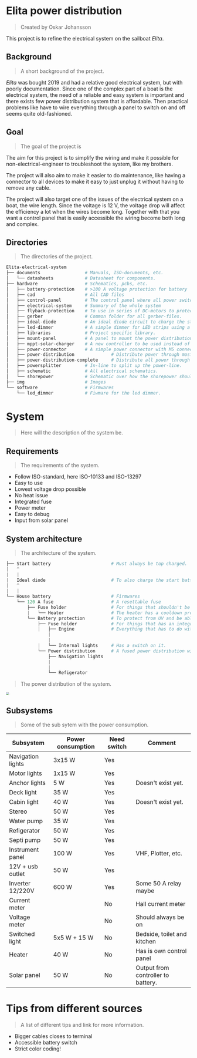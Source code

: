 # Elita power distribution
> Created by Oskar Johansson 

This project is to refine the electrical system on the sailboat *Elita*. 

## Background

> A short background of the project. 

*Elita* was bought 2019 and had a relative good electrical system, but with poorly documentation. Since one of the complex part of a boat is the electrical system, the need of a reliable and easy system is important and there exists few power distribution system that is affordable. Then practical problems like have to wire everything through a panel to switch on and off seems quite old-fashioned.  

## Goal

> The goal of the project is 

The aim for this project is to simplify the wiring and make it possible for non-electrical-engineer to troubleshoot the system, like my brothers. 

The project will also aim to make it easier to do maintenance, like having a connector to all devices to make it easy to just unplug it without having to remove any cable. 

The project will also target one of the issues of the electrical system on a boat, the wire length. Since the voltage is 12 V, the voltage drop will affect the efficiency a lot when the wires become long. Together with that you want a control panel that is easily accessible the wiring become both long and complex. 

## Directories 

> The directories of the project. 

```python
Elita-electrical-system
├── documents                 # Manuals, ISO-documents, etc.       
│   └── datasheets            # Datasheet for components.
├── hardware                  # Schematics, pcbs, etc.
│   ├── battery-protection    # >100 A voltage protection for battery 
│   ├── cad                   # All CAD files 
│   ├── control-panel         # The control panel where all power switches are
│   ├── electrical-system     # Summary of the whole system
│   ├── flyback-protection    # To use in series of DC-motors to protect electrical system from flyback-currents.
│   ├── gerber                # Common folder for all gerber-files.
│   ├── ideal-diode           # An ideal diode circuit to charge the start battery everytime the bulk batteries is more charged.
│   ├── led-dimmer            # A simple dimmer for LED strips using a rotate encoder and mosfet
│   ├── libraries             # Project specific library.
│   ├── mount-panel           # A panel to mount the power distribution boards on.
│   ├── mppt-solar-charger    # A new controller to be used instead of the PWM controller.
│   ├── power-connector       # A simple power connector with M5 connectors. 
│   ├── power-distribution    			# Distribute power through mosfets and switches.
│   ├── power-distribution-complete		# Distribute all power through mosfets and switches.
│   ├── powersplitter         # In-line to split up the power-line.
│   ├── schematic             # All electrical schematics.
│   └── shorepower            # Schematic over how the shorepower should be connected according to complient ISO.
├── img                       # Images 
└── software                  # Firmwares
    └── led_dimmer            # Fiwmare for the led dimmer. 
```

# System 

> Here will the description of the system be. 

## Requirements

> The requirements of the system. 

- Follow ISO-standard, here ISO-10133 and ISO-13297
- Easy to use
- Lowest voltage drop possible
- No heat issue
- Integrated fuse
- Power meter 
- Easy to debug 
- Input from solar panel

## System architecture

> The architecture of the system. 

```python
├── Start battery           			# Must always be top charged.   
|	^
|	|
|	Ideal diode 						# To also charge the start battery from solar panel. 
|	^
|	|
└── House battery           			# Firmwares
    └── 120 A fuse          			# A resettable fuse
        ├── Fuse holder					# For things that shouldn't be switched off, like heater.
        |   └── Heater					# The heater has a cooldown process. 
	    └── Battery protection          # To protect from UV and be able to turn on/off from far away. 
	    	├── Fuse holder				# For things that has an integrated switch, like lighting. 
            |	├── Engine				# Everything that has to do with the engine.
            	|
                |
            |   └── Internal lights		# Has a switch on it.  
	    	└── Power distribution		# A fused power distribution with switches.
            	├── Navigation lights	
                |
                |
            	└── Refigerator 		  
```

> The power distribution of the system. 

<img src="C:\Users\oskar\Dropbox\Dokument\Projekt\Elita\Electrical system\Highside-Powerdistribution\img\system.png" style="zoom:50%;" />

## Subsystems

> Some of the sub sytem with the power consumption. 

| Subsystem         | Power consumption | Need switch | Comment                            |
| ----------------- | ----------------- | ----------- | ---------------------------------- |
| Navigation lights | 3x15 W            | Yes         |                                    |
| Motor lights      | 1x15 W            | Yes         |                                    |
| Anchor lights     | 5 W               | Yes         | Doesn't exist yet.                 |
| Deck light        | 35 W              | Yes         |                                    |
| Cabin light       | 40 W              | Yes         | Doesn't exist yet.                 |
| Stereo            | 50 W              | Yes         |                                    |
| Water pump        | 35 W              | Yes         |                                    |
| Refigerator       | 50 W              | Yes         |                                    |
| Septi pump        | 50 W              | Yes         |                                    |
| Instrument panel  | 100 W             | Yes         | VHF, Plotter, etc.                 |
| 12V + usb outlet  | 50 W              | Yes         |                                    |
| Inverter 12/220V  | 600 W             | Yes         | Some 50 A relay maybe              |
| Current meter     |                   | No          | Hall current meter                 |
| Voltage meter     |                   | No          | Should always be on                |
| Switched light    | 5x5 W + 15 W      | No          | Bedside, toilet and kitchen        |
| Heater            | 40 W              | No          | Has is own control panel           |
| Solar panel       | 50 W              | No          | Output from controller to battery. |



# Tips from different sources

> A list of different tips and link for more information. 

- Bigger cables closes to terminal
- Accessible battery switch
- Strict color coding!  

